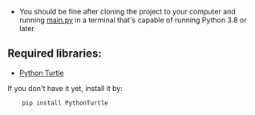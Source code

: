 + You should be fine after cloning the project to your computer and running 
<a href="ttps://github.com/scraptechguy/CanonShot/blob/main/main.py" target="_blank">main.py</a> in a terminal that's capable of running Python 3.8 or later

## Required libraries: 

+ <a href="https://pypi.org/project/PythonTurtle/" target="_blank">Python Turtle</a> 
 
If you don't have it yet, install it by:

```sh
    pip install PythonTurtle
```


